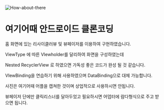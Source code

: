 

![How-about-there](gif/How-about-there.gif)





# 여기어때 안드로이드 클론코딩

홈 화면에 있는 리사이클러뷰 및 뷰페이저를 이용하여 구현하였습니다.

ViewType 에 따른 VIewholder를 달리하여 화면을 구성하였는데

Nested RecyclerView 로 하였으면 가독성 좋은 코드가 완성 될 것 같습니다.

VIewBinding을 연습하기 위해 사용하였으며 DataBinding으로 대체 가능합니다.

사진은 여기어때 어플을 캡쳐한 것이며 상업적으로 사용하시면 안됩니다.

뷰페이저 단에만 클릭리스너를 달아두었고 필요하시면 어뎁터에 람다형식으로 주고 받으면 됩니다.



